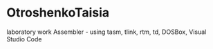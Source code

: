 # OtroshenkoTaisia
laboratory work Assembler - using tasm, tlink, rtm, td, DOSBox, Visual Studio Code
